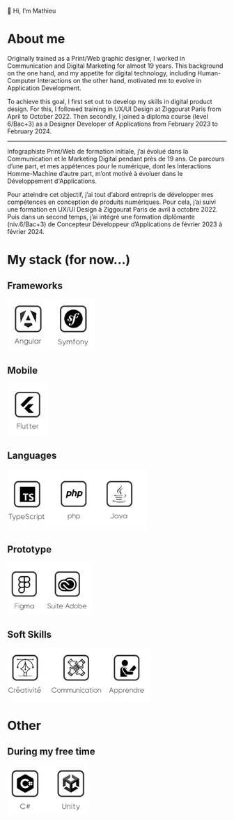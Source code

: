 👋 Hi, I’m Mathieu

# **About me**

Originally trained as a Print/Web graphic designer, I worked in Communication and Digital Marketing for almost 19 years. 
This background on the one hand, and my appetite for digital technology, including Human-Computer Interactions on the other hand, 
motivated me to evolve in Application Development.

To achieve this goal, I first set out to develop my skills in digital product design. 
For this, I followed training in UX/UI Design at Ziggourat Paris from April to October 2022. 
Then secondly, I joined a diploma course (level 6/Bac+3) as a Designer Developer of Applications from February 2023 to February 2024.

---

Infographiste Print/Web de formation initiale, j’ai évolué dans la Communication et le Marketing Digital pendant près de 19 ans. 
Ce parcours d’une part, et mes appétences pour le numérique, dont les Interactions Homme-Machine d’autre part, 
m’ont motivé à évoluer dans le Développement d'Applications.

Pour atteindre cet objectif, j’ai tout d’abord entrepris de développer mes compétences en conception de produits numériques. 
Pour cela, j’ai suivi une formation en UX/UI Design à Ziggourat Paris de avril à octobre 2022. 
Puis dans un second temps, j’ai intégré une formation diplômante (niv.6/Bac+3) de Concepteur Développeur d’Applications 
de février 2023 à février 2024.


# **My stack (for now...)**

## **Frameworks**
![Frameworks](logosFrameworks.jpg)

## **Mobile**
![Mobile](logoFlutter.jpg)
        
## **Languages**
![OOP Languages](logosLangages4.jpg)
        
## **Prototype**
![Prototyping](logoPrototypage2.jpg)

## **Soft Skills**
![My soft skills](logoSoftSkills2.jpg)

# **Other**

## **During my free time**
![C Sharp Unity](logosOther3.jpg)
